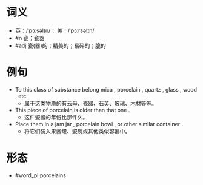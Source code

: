 # 词义
- 英：/ˈpɔːsəlɪn/； 美：/ˈpɔːrsəlɪn/
- #n 瓷；瓷器
- #adj 瓷(器)的；精美的；易碎的；脆的
# 例句
- To this class of substance belong mica , porcelain , quartz , glass , wood , etc.
	- 属于这类物质的有云母、瓷器、石英、玻璃、木材等等。
- This piece of porcelain is older than that one .
	- 这件瓷器的年份比那件久。
- Place them in a jam jar , porcelain bowl , or other similar container .
	- 将它们装入果酱罐、瓷碗或其他类似容器中。
# 形态
- #word_pl porcelains
